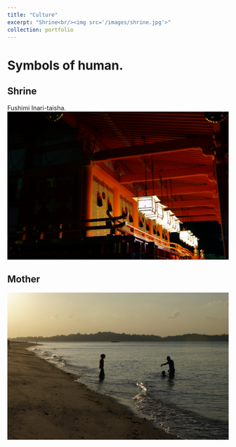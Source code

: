 ```yaml
---
title: "Culture"
excerpt: "Shrine<br/><img src='/images/shrine.jpg'>"
collection: portfolio
---
```

# Symbols of human.<br>

## Shrine
Fushimi Inari-taisha.<br>
<img src='/images/shrine.JPG'>

## Mother
<img src='/images/mother.jpg'>
